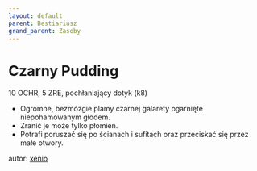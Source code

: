 ```yaml
---
layout: default
parent: Bestiariusz
grand_parent: Zasoby
---
```

# Czarny Pudding

10 OCHR, 5 ZRE, pochłaniający dotyk (k8)

- Ogromne, bezmózgie plamy czarnej galarety ogarnięte niepohamowanym głodem.
- Zranić je może tylko płomień.  
- Potrafi poruszać się po ścianach i sufitach oraz przeciskać się przez małe otwory.

autor: [xenio](https://xenioinabottle.blogspot.com)
